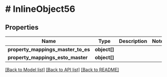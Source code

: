 # # InlineObject56

## Properties

Name | Type | Description | Notes
------------ | ------------- | ------------- | -------------
**property_mappings_master_to_es** | **object[]** |  |
**property_mappings_esto_master** | **object[]** |  |

[[Back to Model list]](../../README.md#models) [[Back to API list]](../../README.md#endpoints) [[Back to README]](../../README.md)
